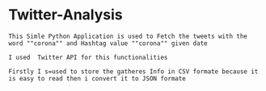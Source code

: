 # Twitter-Analysis


    This Simle Python Application is used to Fetch the tweets with the word ""corona"" and Hashtag value ""corona"" given date
  
    I used  Twitter API for this functionalities
    
    Firstly I s=used to store the gatheres Info in CSV formate because it is easy to read then i convert it to JSON formate
    
    
